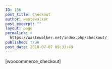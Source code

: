 ```yaml
---
ID: 156
post_title: Checkout
author: wastewalker
post_excerpt: ""
layout: page
permalink: >
  https://wastewalker.net/index.php/checkout/
published: true
post_date: 2018-07-07 09:33:49
---
```

[woocommerce_checkout]